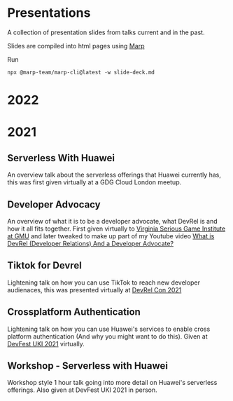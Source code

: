 # Presentations
A collection of presentation slides from talks current and in the past.

Slides are compiled into html pages using [Marp](https://github.com/marp-team/marp-cli)

Run

```
npx @marp-team/marp-cli@latest -w slide-deck.md
```

# 2022

# 2021
## Serverless With Huawei

An overview talk about the serverless offerings that Huawei currently has, this was first given virtually at a GDG Cloud London meetup.

## Developer Advocacy

An overview of what it is to be a developer advocate, what DevRel is and how it all fits together.
First given virtually to [Virginia Serious Game Institute at GMU](https://www.youtube.com/watch?v=Ts_jQdA6DNE) and later tweaked to make up part of my Youtube video [What is DevRel (Developer Relations) And a Developer Advocate?](https://www.youtube.com/watch?v=wOPqL-yGE_o)

## Tiktok for Devrel

Lightening talk on how you can use TikTok to reach new developer audienaces, this was presented virtually at [DevRel Con 2021](https://www.youtube.com/watch?v=y9CFTboEOmE)

## Crossplatform Authentication

Lightening talk on how you can use Huawei's services to enable cross platform authentication (And why you might want to do this). Given at [DevFest UKI 2021](https://www.youtube.com/watch?v=MmrFEo-3acs&t=3139s) virtually.

## Workshop - Serverless with Huawei

Workshop style 1 hour talk going into more detail on Huawei's serverless offerings. Also given at DevFest UKI 2021 in person.